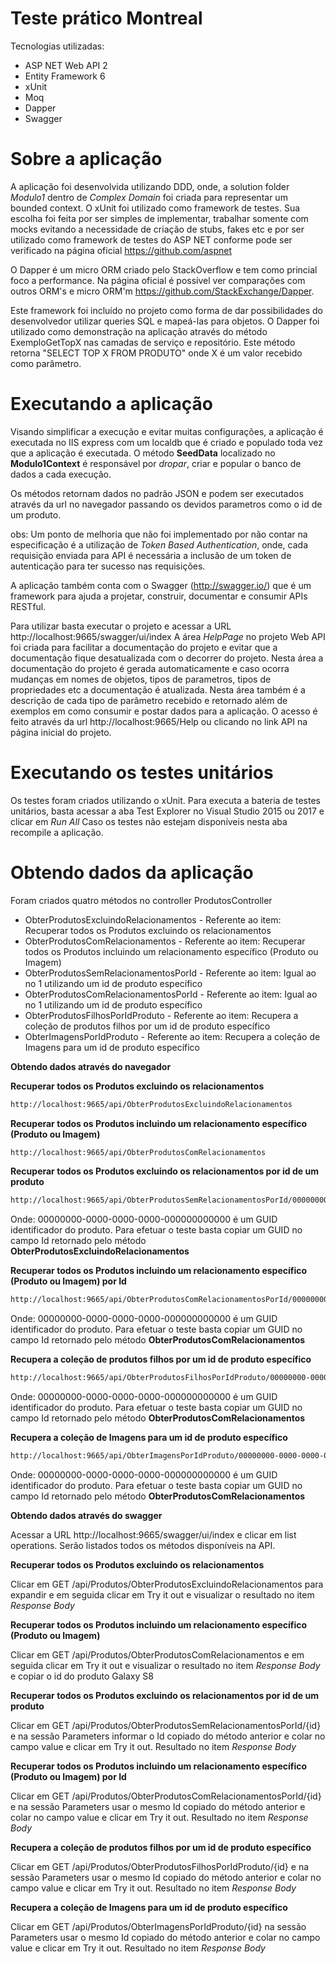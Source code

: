 # Teste prático Montreal

Tecnologias utilizadas:

  - ASP NET Web API 2
  - Entity Framework 6
  - xUnit
  - Moq
  - Dapper
  - Swagger
   
# Sobre a aplicação
A aplicação foi desenvolvida utilizando DDD, onde, a solution folder *Modulo1* dentro de *Complex Domain* foi criada para representar um bounded context.
O xUnit foi utilizado como framework de testes. Sua escolha foi feita por ser simples de implementar, trabalhar somente com mocks evitando a necessidade de criação de stubs, fakes etc e por ser utilizado como framework de testes do ASP NET conforme pode ser verificado na página oficial https://github.com/aspnet

O Dapper é um micro ORM criado pelo StackOverflow e tem como princial foco a performance. Na página oficial é possível ver comparações com outros ORM's e micro ORM'm https://github.com/StackExchange/Dapper.

Este framework foi incluído no projeto como forma de dar possibilidades do desenvolvedor utilizar queries SQL e mapeá-las para objetos.
O Dapper foi utilizado como demonstração na aplicação através do método ExemploGetTopX nas camadas de serviço e repositório. Este método retorna "SELECT TOP X FROM PRODUTO" onde X é um valor recebido como parâmetro.

# Executando a aplicação
Visando simplificar a execução e evitar muitas configurações, a aplicação é executada no IIS express com um localdb que é criado e populado toda vez que a aplicação é executada. O método **SeedData** localizado no **Modulo1Context** é responsável por *dropar*, criar e popular o banco de dados a cada execução.

Os métodos retornam dados no padrão JSON e podem ser executados através da url no navegador passando os devidos parametros como o id de um produto.

obs: Um ponto de melhoria que não foi implementado por não contar na especificação é a utilização de *Token Based Authentication*, onde, cada requisição enviada para API é necessária a inclusão de um token de autenticação para ter sucesso nas requisições. 

A aplicação também conta com o Swagger (http://swagger.io/) que é um framework para ajuda a projetar, construir, documentar e consumir APIs RESTful.

Para utilizar basta executar o projeto e acessar a URL http://localhost:9665/swagger/ui/index
A área *HelpPage* no projeto Web API foi criada para facilitar a documentação do projeto e evitar que a documentação fique desatualizada com o decorrer do projeto. Nesta área a documentação do projeto é gerada automaticamente e caso ocorra mudanças em nomes de objetos, tipos de parametros, tipos de propriedades etc a documentação é atualizada. Nesta área também é a descrição de cada tipo de parâmetro recebido e retornado além de exemplos em como consumir e postar dados para a aplicação. O acesso é feito através da url http://localhost:9665/Help ou clicando no link API na página inicial do projeto.

# Executando os testes unitários
Os testes foram criados utilizando o xUnit. Para executa a bateria de testes unitários, basta acessar a aba Test Explorer no Visual Studio 2015 ou 2017 e clicar em *Run All*
Caso os testes não estejam disponíveis nesta aba recompile a aplicação.

# Obtendo dados da aplicação
Foram criados quatro métodos no controller ProdutosController
  - ObterProdutosExcluindoRelacionamentos - Referente ao item: Recuperar todos os Produtos excluindo os relacionamentos
  - ObterProdutosComRelacionamentos - Referente ao item: Recuperar todos os Produtos incluindo um relacionamento específico (Produto ou Imagem)
  - ObterProdutosSemRelacionamentosPorId - Referente ao item: Igual ao no 1 utilizando um id de produto específico
  - ObterProdutosComRelacionamentosPorId - Referente ao item: Igual ao no 1 utilizando um id de produto específico
  - ObterProdutosFilhosPorIdProduto - Referente ao item: Recupera a coleção de produtos filhos por um id de produto específico
  - ObterImagensPorIdProduto - Referente ao item: Recupera a coleção de Imagens para um id de produto específico

**Obtendo dados através do navegador**

**Recuperar todos os Produtos excluindo os relacionamentos**
```sh
http://localhost:9665/api/ObterProdutosExcluindoRelacionamentos
```
**Recuperar todos os Produtos incluindo um relacionamento específico (Produto ou Imagem)**
```sh
http://localhost:9665/api/ObterProdutosComRelacionamentos
```
**Recuperar todos os Produtos excluindo os relacionamentos por id de um produto**
```sh
http://localhost:9665/api/ObterProdutosSemRelacionamentosPorId/00000000-0000-0000-0000-000000000000
```
Onde: 00000000-0000-0000-0000-000000000000 é um GUID identificador do produto. Para efetuar o teste basta copiar um GUID no campo Id retornado pelo método **ObterProdutosExcluindoRelacionamentos**

**Recuperar todos os Produtos incluindo um relacionamento específico (Produto ou Imagem) por Id**
```sh
http://localhost:9665/api/ObterProdutosComRelacionamentosPorId/00000000-0000-0000-0000-000000000000
```
Onde: 00000000-0000-0000-0000-000000000000 é um GUID identificador do produto. Para efetuar o teste basta copiar um GUID no campo Id retornado pelo método **ObterProdutosComRelacionamentos**

**Recupera a coleção de produtos filhos por um id de produto específico**
```sh
http://localhost:9665/api/ObterProdutosFilhosPorIdProduto/00000000-0000-0000-0000-000000000000
```
Onde: 00000000-0000-0000-0000-000000000000 é um GUID identificador do produto. Para efetuar o teste basta copiar um GUID no campo Id retornado pelo método **ObterProdutosComRelacionamentos**

**Recupera a coleção de Imagens para um id de produto específico**
```sh
http://localhost:9665/api/ObterImagensPorIdProduto/00000000-0000-0000-0000-000000000000
```
Onde: 00000000-0000-0000-0000-000000000000 é um GUID identificador do produto. Para efetuar o teste basta copiar um GUID no campo Id retornado pelo método **ObterProdutosComRelacionamentos**

**Obtendo dados através do swagger**

Acessar a URL http://localhost:9665/swagger/ui/index e clicar em list operations. Serão listados todos os métodos disponíveis na API.

**Recuperar todos os Produtos excluindo os relacionamentos**

Clicar em GET /api/Produtos/ObterProdutosExcluindoRelacionamentos para expandir e em seguida clicar em Try it out e visualizar o resultado no item *Response Body*

**Recuperar todos os Produtos incluindo um relacionamento específico (Produto ou Imagem)**

Clicar em GET /api/Produtos/ObterProdutosComRelacionamentos e em seguida clicar em Try it out e visualizar o resultado no item *Response Body* e copiar o id do produto Galaxy S8

**Recuperar todos os Produtos excluindo os relacionamentos por id de um produto**

Clicar em GET /api/Produtos/ObterProdutosSemRelacionamentosPorId/{id} e na sessão Parameters informar o Id copiado do método anterior e colar no campo value e clicar em Try it out. Resultado no item *Response Body*

**Recuperar todos os Produtos incluindo um relacionamento específico (Produto ou Imagem) por Id**

Clicar em GET /api/Produtos/ObterProdutosComRelacionamentosPorId/{id} e na sessão Parameters usar o mesmo Id copiado do método anterior e colar no campo value e clicar em Try it out. Resultado no item *Response Body*


**Recupera a coleção de produtos filhos por um id de produto específico**

Clicar em GET /api/Produtos/ObterProdutosFilhosPorIdProduto/{id} e na sessão Parameters usar o mesmo Id copiado do método anterior e colar no campo value e clicar em Try it out. Resultado no item *Response Body*

**Recupera a coleção de Imagens para um id de produto específico**

Clicar em GET /api/Produtos/ObterImagensPorIdProduto/{id} na sessão Parameters usar o mesmo Id copiado do método anterior e colar no campo value e clicar em Try it out. Resultado no item *Response Body*
